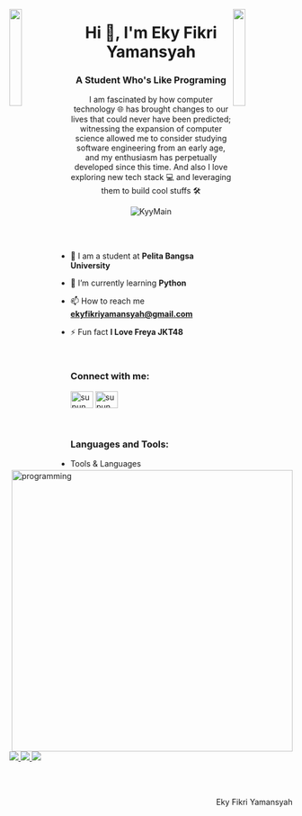 <img align="left" src="https://user-images.githubusercontent.com/65187002/144930161-2f783401-8d27-4fdf-a2f7-cc0ba32f1f1f.gif" width="21%" style="display:inline;"><img align="right" src="https://user-images.githubusercontent.com/65187002/144930161-2f783401-8d27-4fdf-a2f7-cc0ba32f1f1f.gif" width="21%" style="display:inline;">

<h1 align="center">Hi 👋, I'm Eky Fikri Yamansyah</h1>
<h3 align="center">A Student Who's Like Programing</h3>
<p align="center">I am fascinated by how computer technology 🌐 has brought changes to our lives that could never have been predicted; witnessing the expansion of computer science allowed me to consider studying software engineering from an early age, and my enthusiasm has perpetually developed since this time. And also I love exploring new tech stack 💻 and leveraging them to build cool stuffs 🛠️</p>
<p align="center"> 
 <img src="https://komarev.com/ghpvc/?username=KyyMain&label=Profile%20views&color=0e75b6&style=flat" alt="KyyMain" /> 
<!--  <img src="https://img.shields.io/badge/Languages-Python | Java | PHP | Typescript | Node | React -green.svg" alt="supun nanayakkara's languages" /> -->
<!--  <img alt="Profile followers" src="https://img.shields.io/github/followers/supuna97"> -->
</p>

<img align="right" alt="programming" width="500" src="https://th.bing.com/th/id/OIG.bmEZl7kCi.IqNlvdckJi?w=1024&h=1024&rs=1&pid=ImgDetMain">
<br><br>

- 🔭 I am a student at **Pelita Bangsa University**

- 🌱 I’m currently learning **Python**

- 📫 How to reach me **ekyfikriyamansyah@gmail.com**

- ⚡ Fun fact **I Love Freya JKT48**

<br>
<h3 align="left">Connect with me:</h3>
<p align="left">

<a href="https://instagram.com/eky_fikri_" target="blank"><img align="center" src="https://raw.githubusercontent.com/rahuldkjain/github-profile-readme-generator/master/src/images/icons/Social/instagram.svg" alt="supun___lk" height="30" width="40" /></a>
<a href="https://www.youtube.com/@playboygengs" target="blank"><img align="center" src="https://raw.githubusercontent.com/rahuldkjain/github-profile-readme-generator/master/src/images/icons/Social/youtube.svg" alt="supun nanayakkara" height="30" width="40" /></a>
</p>
<br>
<h3 align="left">Languages and Tools:</h3>


- Tools & Languages
<p align="left">
  <a href="https://skillicons.dev">
    <img src="https://skillicons.dev/icons?i=git,github,vscode" />
   <img src="https://skillicons.dev/icons?i=python" />
   <img src="https://skillicons.dev/icons?i=java" />
  </a>
</p>

<br/>


<br>
<p align="right" > Eky Fikri Yamansyah</a></p>
